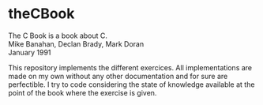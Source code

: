 # theCBook
The C Book is a book about C.  
Mike Banahan,  Declan Brady, Mark Doran  
January 1991  

This repository implements the different exercices.
All implementations are made on my own without any other documentation and for sure are perfectible.
I try to code considering the state of knowledge available at the point of the book where the exercise is given. 
